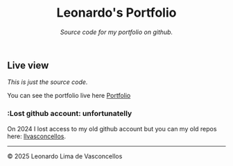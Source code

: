 <header>

# Leonardo's Portfolio

_Source code for my portfolio on github._

</header>

<!--
  <<< Comment >>>
  This is a comment
-->

## Live view

_This is just the source code._

You can see the portfolio live here [Portfolio](https://llvasconcellos2.github.io)

### :Lost github account: unfortunatelly

On 2024 I lost access to my old github account but you can my old repos here:
[llvasconcellos](https://github.com/llvasconcellos).

<footer>

---

&copy; 2025 Leonardo Lima de Vasconcellos

</footer>
